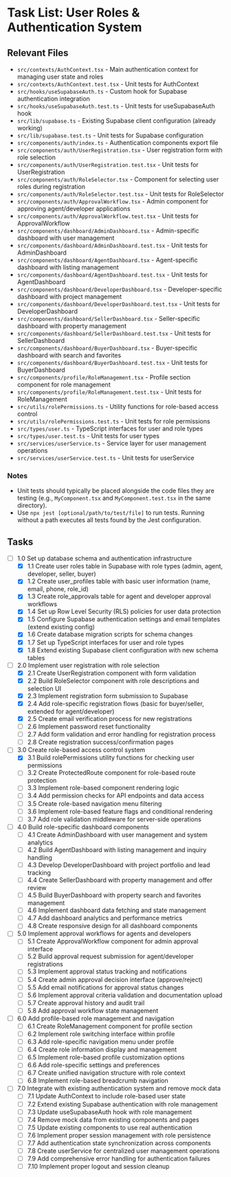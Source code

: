 # Task List: User Roles & Authentication System

## Relevant Files

- `src/contexts/AuthContext.tsx` - Main authentication context for managing user state and roles
- `src/contexts/AuthContext.test.tsx` - Unit tests for AuthContext
- `src/hooks/useSupabaseAuth.ts` - Custom hook for Supabase authentication integration
- `src/hooks/useSupabaseAuth.test.ts` - Unit tests for useSupabaseAuth hook
- `src/lib/supabase.ts` - Existing Supabase client configuration (already working)
- `src/lib/supabase.test.ts` - Unit tests for Supabase configuration
- `src/components/auth/index.ts` - Authentication components export file
- `src/components/auth/UserRegistration.tsx` - User registration form with role selection
- `src/components/auth/UserRegistration.test.tsx` - Unit tests for UserRegistration
- `src/components/auth/RoleSelector.tsx` - Component for selecting user roles during registration
- `src/components/auth/RoleSelector.test.tsx` - Unit tests for RoleSelector
- `src/components/auth/ApprovalWorkflow.tsx` - Admin component for approving agent/developer applications
- `src/components/auth/ApprovalWorkflow.test.tsx` - Unit tests for ApprovalWorkflow
- `src/components/dashboard/AdminDashboard.tsx` - Admin-specific dashboard with user management
- `src/components/dashboard/AdminDashboard.test.tsx` - Unit tests for AdminDashboard
- `src/components/dashboard/AgentDashboard.tsx` - Agent-specific dashboard with listing management
- `src/components/dashboard/AgentDashboard.test.tsx` - Unit tests for AgentDashboard
- `src/components/dashboard/DeveloperDashboard.tsx` - Developer-specific dashboard with project management
- `src/components/dashboard/DeveloperDashboard.test.tsx` - Unit tests for DeveloperDashboard
- `src/components/dashboard/SellerDashboard.tsx` - Seller-specific dashboard with property management
- `src/components/dashboard/SellerDashboard.test.tsx` - Unit tests for SellerDashboard
- `src/components/dashboard/BuyerDashboard.tsx` - Buyer-specific dashboard with search and favorites
- `src/components/dashboard/BuyerDashboard.test.tsx` - Unit tests for BuyerDashboard
- `src/components/profile/RoleManagement.tsx` - Profile section component for role management
- `src/components/profile/RoleManagement.test.tsx` - Unit tests for RoleManagement
- `src/utils/rolePermissions.ts` - Utility functions for role-based access control
- `src/utils/rolePermissions.test.ts` - Unit tests for role permissions
- `src/types/user.ts` - TypeScript interfaces for user and role types
- `src/types/user.test.ts` - Unit tests for user types
- `src/services/userService.ts` - Service layer for user management operations
- `src/services/userService.test.ts` - Unit tests for userService

### Notes

- Unit tests should typically be placed alongside the code files they are testing (e.g., `MyComponent.tsx` and `MyComponent.test.tsx` in the same directory).
- Use `npx jest [optional/path/to/test/file]` to run tests. Running without a path executes all tests found by the Jest configuration.

## Tasks

- [ ] 1.0 Set up database schema and authentication infrastructure
  - [x] 1.1 Create user roles table in Supabase with role types (admin, agent, developer, seller, buyer)
  - [x] 1.2 Create user_profiles table with basic user information (name, email, phone, role_id)
  - [x] 1.3 Create role_approvals table for agent and developer approval workflows
  - [x] 1.4 Set up Row Level Security (RLS) policies for user data protection
  - [x] 1.5 Configure Supabase authentication settings and email templates (extend existing config)
  - [x] 1.6 Create database migration scripts for schema changes
  - [x] 1.7 Set up TypeScript interfaces for user and role types
  - [x] 1.8 Extend existing Supabase client configuration with new schema tables

- [ ] 2.0 Implement user registration with role selection
  - [x] 2.1 Create UserRegistration component with form validation
  - [x] 2.2 Build RoleSelector component with role descriptions and selection UI
  - [x] 2.3 Implement registration form submission to Supabase
  - [x] 2.4 Add role-specific registration flows (basic for buyer/seller, extended for agent/developer)
  - [x] 2.5 Create email verification process for new registrations
  - [ ] 2.6 Implement password reset functionality
  - [ ] 2.7 Add form validation and error handling for registration process
  - [ ] 2.8 Create registration success/confirmation pages

- [ ] 3.0 Create role-based access control system
  - [x] 3.1 Build rolePermissions utility functions for checking user permissions
  - [ ] 3.2 Create ProtectedRoute component for role-based route protection
  - [ ] 3.3 Implement role-based component rendering logic
  - [ ] 3.4 Add permission checks for API endpoints and data access
  - [ ] 3.5 Create role-based navigation menu filtering
  - [ ] 3.6 Implement role-based feature flags and conditional rendering
  - [ ] 3.7 Add role validation middleware for server-side operations

- [ ] 4.0 Build role-specific dashboard components
  - [ ] 4.1 Create AdminDashboard with user management and system analytics
  - [ ] 4.2 Build AgentDashboard with listing management and inquiry handling
  - [ ] 4.3 Develop DeveloperDashboard with project portfolio and lead tracking
  - [ ] 4.4 Create SellerDashboard with property management and offer review
  - [ ] 4.5 Build BuyerDashboard with property search and favorites management
  - [ ] 4.6 Implement dashboard data fetching and state management
  - [ ] 4.7 Add dashboard analytics and performance metrics
  - [ ] 4.8 Create responsive design for all dashboard components

- [ ] 5.0 Implement approval workflows for agents and developers
  - [ ] 5.1 Create ApprovalWorkflow component for admin approval interface
  - [ ] 5.2 Build approval request submission for agent/developer registrations
  - [ ] 5.3 Implement approval status tracking and notifications
  - [ ] 5.4 Create admin approval decision interface (approve/reject)
  - [ ] 5.5 Add email notifications for approval status changes
  - [ ] 5.6 Implement approval criteria validation and documentation upload
  - [ ] 5.7 Create approval history and audit trail
  - [ ] 5.8 Add approval workflow state management

- [ ] 6.0 Add profile-based role management and navigation
  - [ ] 6.1 Create RoleManagement component for profile section
  - [ ] 6.2 Implement role switching interface within profile
  - [ ] 6.3 Add role-specific navigation menu under profile
  - [ ] 6.4 Create role information display and management
  - [ ] 6.5 Implement role-based profile customization options
  - [ ] 6.6 Add role-specific settings and preferences
  - [ ] 6.7 Create unified navigation structure with role context
  - [ ] 6.8 Implement role-based breadcrumb navigation

- [ ] 7.0 Integrate with existing authentication system and remove mock data
  - [ ] 7.1 Update AuthContext to include role-based user state
  - [ ] 7.2 Extend existing Supabase authentication with role management
  - [ ] 7.3 Update useSupabaseAuth hook with role management
  - [ ] 7.4 Remove mock data from existing components and pages
  - [ ] 7.5 Update existing components to use real authentication
  - [ ] 7.6 Implement proper session management with role persistence
  - [ ] 7.7 Add authentication state synchronization across components
  - [ ] 7.8 Create userService for centralized user management operations
  - [ ] 7.9 Add comprehensive error handling for authentication failures
  - [ ] 7.10 Implement proper logout and session cleanup 